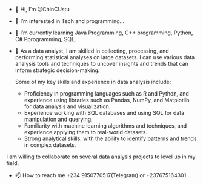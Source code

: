 - 👋 Hi, I’m @ChinCUstu
- 👀 I’m interested in Tech and programming...
- 🌱 I’m currently learning Java Programming, C++ programming, Python, C# Pprogramming, SQL.
- 💞️
As a data analyst, I am skilled in collecting, processing, and performing statistical analyses on large datasets. I can use various data analysis tools and techniques to uncover insights and trends that can inform strategic decision-making.

  Some of my key skills and experience in data analysis include:
    - Proficiency in programming languages such as R and Python, and experience using libraries such as Pandas, NumPy, and Matplotlib for data analysis and visualization.
    - Experience working with SQL databases and using SQL for data manipulation and querying.
    - Familiarity with machine learning algorithms and techniques, and experience applying them to real-world datasets.
    - Strong analytical skills, with the ability to identify patterns and trends in complex datasets.

I am willing to collaborate on several data analysis projects to level up in my field.

- 📫 How to reach me +234 9150770517(Telegram) or +237675164301...

<!---
ChinCUstu/ChinCUstu is a ✨ unique ✨ repository because its `README.md` (this file) appears on your GitHub profile.
You can click the Preview link to take a look at your changes.
--->
